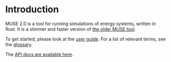 # Introduction

MUSE 2.0 is a tool for running simulations of energy systems, written in Rust. It is a slimmer and
faster version of [the older MUSE tool].

To get started, please look at the [user guide]. For a list of relevant terms, see the [glossary].

The [API docs are available here].

[the older MUSE tool]: https://github.com/EnergySystemsModellingLab/MUSE_OS
[user guide]: ./user_guide.md
[glossary]: ./glossary.md
[API docs are available here]: ./api/muse2
